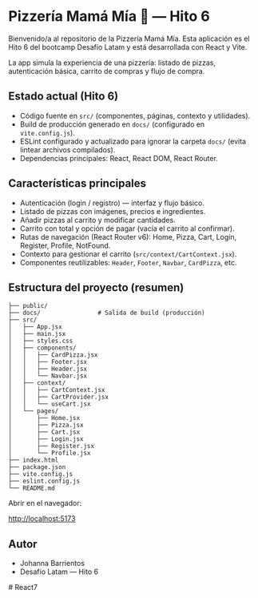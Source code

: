 # Pizzería Mamá Mía 🍕 — Hito 6

Bienvenido/a al repositorio de la Pizzería Mamá Mía. Esta aplicación es el Hito 6 del bootcamp Desafío Latam y está desarrollada con React y Vite.

La app simula la experiencia de una pizzería: listado de pizzas, autenticación básica, carrito de compras y flujo de compra.

## Estado actual (Hito 6)

- Código fuente en `src/` (componentes, páginas, contexto y utilidades).
- Build de producción generado en `docs/` (configurado en `vite.config.js`).
- ESLint configurado y actualizado para ignorar la carpeta `docs/` (evita lintear archivos compilados).
- Dependencias principales: React, React DOM, React Router.

## Características principales

- Autenticación (login / registro) — interfaz y flujo básico.
- Listado de pizzas con imágenes, precios e ingredientes.
- Añadir pizzas al carrito y modificar cantidades.
- Carrito con total y opción de pagar (vacía el carrito al confirmar).
- Rutas de navegación (React Router v6): Home, Pizza, Cart, Login, Register, Profile, NotFound.
- Contexto para gestionar el carrito (`src/context/CartContext.jsx`).
- Componentes reutilizables: `Header`, `Footer`, `Navbar`, `CardPizza`, etc.

## Estructura del proyecto (resumen)

```
├── public/
├── docs/                # Salida de build (producción)
├── src/
│   ├── App.jsx
│   ├── main.jsx
│   ├── styles.css
│   ├── components/
│   │   ├── CardPizza.jsx
│   │   ├── Footer.jsx
│   │   ├── Header.jsx
│   │   └── Navbar.jsx
│   ├── context/
│   │   ├── CartContext.jsx
│   │   ├── CartProvider.jsx
│   │   └── useCart.jsx
│   └── pages/
│       ├── Home.jsx
│       ├── Pizza.jsx
│       ├── Cart.jsx
│       ├── Login.jsx
│       ├── Register.jsx
│       └── Profile.jsx
├── index.html
├── package.json
├── vite.config.js
├── eslint.config.js
└── README.md
```


Abrir en el navegador:

[http://localhost:5173](http://localhost:5173)


## Autor

- Johanna Barrientos
- Desafío Latam — Hito 6





#   R e a c t 7  
 